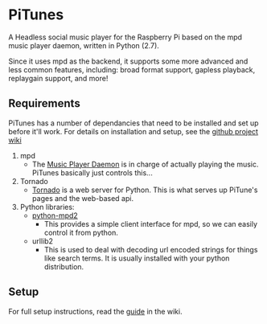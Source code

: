 PiTunes
=======

A Headless social music player for the Raspberry Pi based on the mpd music player daemon, written in Python (2.7).

Since it uses mpd as the backend, it supports some more advanced and less common features, including: broad format support, gapless playback, replaygain support, and more!

Requirements
------------

PiTunes has a number of dependancies that need to be installed and set up before it'll work. For details on installation and setup, see the [github project wiki][project wiki]

1.	mpd
	*	The [Music Player Daemon][mpd website] is in charge of actually playing the music. PiTunes basically just controls this...
2.	Tornado
	*	[Tornado][tornado website] is a web server for Python. This is what serves up PiTune's pages and the web-based api.
3. Python libraries:
	*	[python-mpd2][pympd github]
		*	This provides a simple client interface for mpd, so we can easily control it from python.
	*	urllib2
		*	This is used to deal with decoding url encoded strings for things like search terms. It is usually installed with your python distribution.

Setup
-----

For full setup instructions, read the [guide][project wiki] in the wiki.

[project wiki]: https://github.com/rbrunt/PiTunes/wiki
[mpd website]: http://mpd.wikia.com/wiki/Music_Player_Daemon_Wiki
[tornado website]: http://www.tornadoweb.org/
[tornado github]: https://github.com/facebook/tornado
[pympd github]: https://github.com/Mic92/python-mpd2